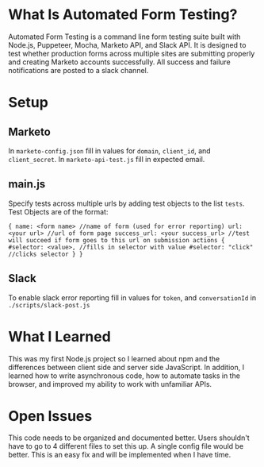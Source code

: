 # What Is Automated Form Testing?

Automated Form Testing is a command line form testing suite built with Node.js, Puppeteer, Mocha, Marketo API, and Slack API. It is designed to test whether production forms across multiple sites are submitting properly and creating Marketo accounts successfully. All success and failure notifications are posted to a slack channel.

# Setup

## Marketo
In `marketo-config.json` fill in values for `domain`, `client_id`, and `client_secret`. In `marketo-api-test.js` fill in expected email.

## main.js
Specify tests across multiple urls by adding test objects to the list `tests`.  Test Objects are of the format:

``{
	  name: <form name> //name of form (used for error reporting)
		url: <your url> //url of form page
		success_url: <your success_url> //test will succeed if form goes to this url on submission
		actions {
			#selector: <value>, //fills in selector with value
			#selector: "click" //clicks selector
    }
	}``

## Slack
To enable slack error reporting fill in values for `token`, and `conversationId` in `./scripts/slack-post.js`


# What I Learned
This was my first Node.js project so I learned about npm and the differences between client side and server side JavaScript. In addition, I learned how to write asynchronous code, how to automate tasks in the browser, and improved my ability to work with unfamiliar APIs.

# Open Issues
This code needs to be organized and documented better. Users shouldn't have to go to 4 different files to set this up. A single config file would be better. This is an easy fix and will be implemented when I have time.
